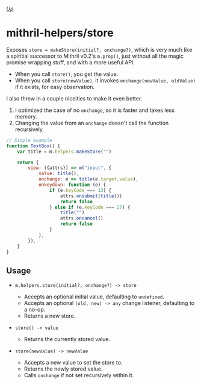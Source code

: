 [*Up*](./api.md)

# mithril-helpers/store

Exposes `store = makeStore(initial?, onchange?)`, which is very much like a spiritial successor to Mithril v0.2's `m.prop()`, just without all the magic promise wrapping stuff, and with a more useful API.

- When you call `store()`, you get the value.
- When you call `store(newValue)`, it invokes `onchange(newValue, oldValue)` if it exists, for easy observation.

I also threw in a couple niceities to make it even better.

1. I optimized the case of no `onchange`, so it is faster and takes less memory.
2. Changing the value from an `onchange` doesn't call the function recursively.

```js
// Simple example
function TextBox() {
    var title = m.helpers.makeStore("")

    return {
        view: ({attrs}) => m("input", {
            value: title(),
            onchange: e => title(e.target.value),
            onkeydown: function (e) {
                if (e.keyCode === 13) {
                    attrs.onsubmit(title())
                    return false
                } else if (e.keyCode === 27) {
                    title("")
                    attrs.oncancel()
                    return false
                }
            },
        }),
    }
}
```

## Usage

- `m.helpers.store(initial?, onchange?) -> store`

    - Accepts an optional initial value, defaulting to `undefined`.
    - Accepts an optional `(old, new) -> any` change listener, defaulting to a no-op.
    - Returns a new store.

- `store() -> value`

    - Returns the currently stored value.

- `store(newValue) -> newValue`

    - Accepts a new value to set the store to.
    - Returns the newly stored value.
    - Calls `onchange` if not set recursively within it.
